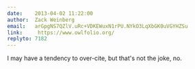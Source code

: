 ```yaml
---
date:    2013-04-02 11:22:00
author:  Zack Weinberg
email:   arGpgNS7QZlV.uRc+VDKEWuxN1rPU.NYkO3LqXbGK0uVGYHZSu
link:     https://www.owlfolio.org/
replyto: 7182
---
```


I may have a tendency to over-cite, but that's not the joke, no.
